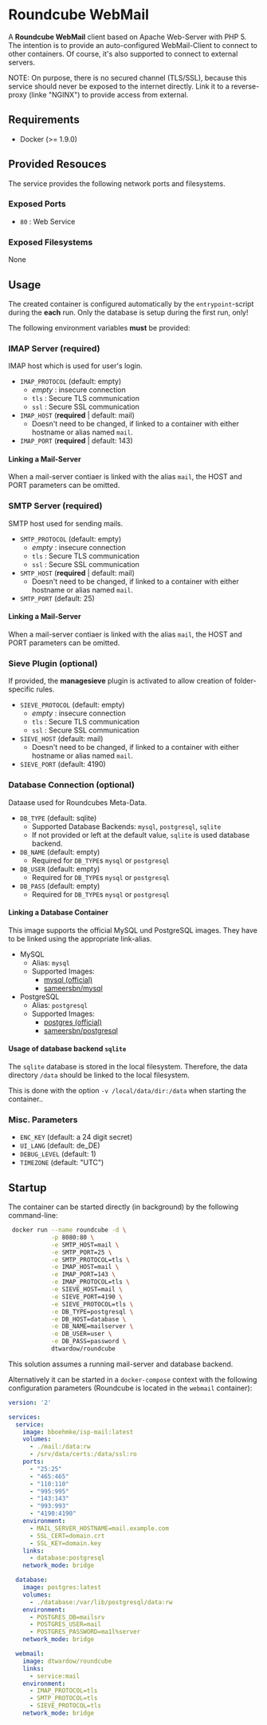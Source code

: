# Roundcube WebMail #

A **Roundcube WebMail** client based on Apache Web-Server with PHP 5.
The intention is to provide an auto-configured WebMail-Client to connect to other containers. Of course, it's also supported to connect to external servers.

NOTE: On purpose, there is no secured channel (TLS/SSL), because this service should never be exposed to the internet directly.
Link it to a reverse-proxy (linke "NGINX") to provide access from external.


## Requirements ##

- Docker (>= 1.9.0)

## Provided Resouces ##

The service provides the following network ports and filesystems.

### Exposed Ports ###

- `80` : Web Service

### Exposed Filesystems ###

None


## Usage ##

The created container is configured automatically by the `entrypoint`-script during the **each** run.
Only the database is setup during the first run, only!

The following environment variables **must** be provided:

### IMAP Server (**required**) ###

IMAP host which is used for user's login.

  - `IMAP_PROTOCOL` (default: empty)
    - *empty* : insecure connection
    - `tls` : Secure TLS communication
    - `ssl` : Secure SSL communication
  - `IMAP_HOST` (**required** | default: mail)
    - Doesn't need to be changed, if linked to a container with either hostname or alias named `mail`.
  - `IMAP_PORT` (**required** | default: 143)

#### Linking a Mail-Server ####

When a mail-server contiaer is linked with the alias `mail`, the HOST and PORT parameters can be omitted.

### SMTP Server (**required**) ###

SMTP host used for sending mails.

  - `SMTP_PROTOCOL` (default: empty)
    - *empty* : insecure connection
    - `tls` : Secure TLS communication
    - `ssl` : Secure SSL communication
  - `SMTP_HOST` (**required** | default: mail)
    - Doesn't need to be changed, if linked to a container with either hostname or alias named `mail`.
  - `SMTP_PORT` (default: 25)

#### Linking a Mail-Server ####

When a mail-server contiaer is linked with the alias `mail`, the HOST and PORT parameters can be omitted.

### Sieve Plugin (**optional**) ###

If provided, the **managesieve** plugin is activated to allow creation of folder-specific rules.

  - `SIEVE_PROTOCOL` (default: empty)
    - *empty* : insecure connection
    - `tls` : Secure TLS communication
    - `ssl` : Secure SSL communication
  - `SIEVE_HOST` (default: mail)
    - Doesn't need to be changed, if linked to a container with either hostname or alias named `mail`.
  - `SIEVE_PORT` (default: 4190)

### Database Connection (**optional**) ###

Dataase used for Roundcubes Meta-Data.

  - `DB_TYPE` (default: sqlite)
    - Supported Database Backends: `mysql`, `postgresql`, `sqlite`
    - If not provided or left at the default value, `sqlite` is used database backend.
  - `DB_NAME` (default: empty)
    - Required for `DB_TYPE`s `mysql` or `postgresql`
  - `DB_USER` (default: empty)
    - Required for `DB_TYPE`s `mysql` or `postgresql`
  - `DB_PASS` (default: empty)
    - Required for `DB_TYPE`s `mysql` or `postgresql`

#### Linking a Database Container ####

This image supports the official MySQL und PostgreSQL images. They have to be linked using the appropriate link-alias.

- MySQL 
  - Alias: `mysql`
  - Supported Images:
    - [mysql (official)](https://hub.docker.com/_/mysql/´)
    - [sameersbn/mysql](https://hub.docker.com/r/sameersbn/mysql/)
- PostgreSQL
  - Alias: `postgresql`
  - Supported Images:
    - [postgres (official)](https://hub.docker.com/_/postgres/´)
    - [sameersbn/postgresql](https://hub.docker.com/r/sameersbn/postgresql/)

#### Usage of database backend `sqlite` ####

The `sqlite` database is stored in the local filesystem.
Therefore, the data directory `/data` should be linked to the local filesystem.

This is done with the option `-v /local/data/dir:/data` when starting the container..

### Misc. Parameters ###

  - `ENC_KEY` (default: a 24 digit secret)
  - `UI_LANG` (default: de_DE)
  - `DEBUG_LEVEL` (default: 1)
  - `TIMEZONE` (default: "UTC")

## Startup ##

The container can be started directly (in background) by the following command-line:

```bash
 docker run --name roundcube -d \
            -p 8080:80 \
            -e SMTP_HOST=mail \
            -e SMTP_PORT=25 \
            -e SMTP_PROTOCOL=tls \
            -e IMAP_HOST=mail \
            -e IMAP_PORT=143 \
            -e IMAP_PROTOCOL=tls \
            -e SIEVE_HOST=mail \
            -e SIEVE_PORT=4190 \
            -e SIEVE_PROTOCOL=tls \
            -e DB_TYPE=postgresql \
            -e DB_HOST=database \
            -e DB_NAME=mailserver \
            -e DB_USER=user \
            -e DB_PASS=password \
            dtwardow/roundcube
```

This solution assumes a running mail-server and database backend.

Alternatively it can be started in a `docker-compose` context with the following configuration parameters (Roundcube is located in the `webmail` container):

```yaml
version: '2'

services:
  service:
    image: bboehmke/isp-mail:latest
    volumes:
      - ./mail:/data:rw
      - /srv/data/certs:/data/ssl:ro
    ports:
      - "25:25"
      - "465:465"
      - "110:110"
      - "995:995"
      - "143:143"
      - "993:993"
      - "4190:4190"
    environment:
      - MAIL_SERVER_HOSTNAME=mail.example.com
      - SSL_CERT=domain.crt
      - SSL_KEY=domain.key
    links:
      - database:postgresql
    network_mode: bridge

  database:
    image: postgres:latest
    volumes:
      - ./database:/var/lib/postgresql/data:rw
    environment:
      - POSTGRES_DB=mailsrv
      - POSTGRES_USER=mail
      - POSTGRES_PASSWORD=ma1l%server
    network_mode: bridge

  webmail:
    image: dtwardow/roundcube
    links:
      - service:mail
    environment:
      - IMAP_PROTOCOL=tls
      - SMTP_PROTOCOL=tls
      - SIEVE_PROTOCOL=tls
    network_mode: bridge
```

